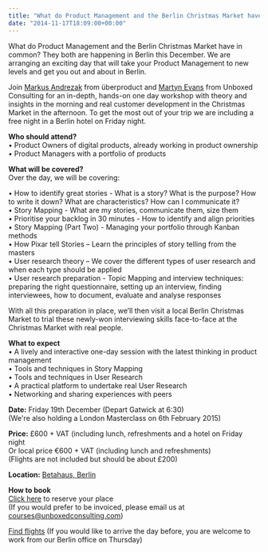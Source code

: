 ```yaml
---
title: "What do Product Management and the Berlin Christmas Market have in common? Product Management Masterclass"
date: "2014-11-17T18:09:00+00:00"
---
```


<p>What do Product Management and the Berlin Christmas Market have in common? They both are happening in Berlin this December.  We are arranging an exciting day that will take your Product Management to new levels and get you out and about in Berlin.<br/></p>

<p>Join <a href="http://ueberproduct.de/en/team/">Markus Andrezak</a> from überproduct and <a href="/people/martyn-evans">Martyn Evans</a> from Unboxed Consulting for an in-depth, hands-on one day workshop with theory and insights in the morning and real customer development in the Christmas Market in the afternoon. To get the most out of your trip we are including a free night in a Berlin hotel on Friday night.<br/></p>

<p><b>Who should attend?</b><br/>
• Product Owners of digital products, already working in product ownership<br/>
• Product Managers with a portfolio of products<br/></p>

<p><b>What will be covered?</b><br/>
Over the day, we will be covering:<br/></p>

<p>• How to identify great stories - What is a story? What is the purpose? How to write it down? What are characteristics? How can I communicate it?<br/>
• Story Mapping - What are my stories, communicate them, size them<br/>
• Prioritise your backlog in 30 minutes - How to identify and align priorities<br/>
• Story Mapping (Part Two) - Managing your portfolio through Kanban methods<br/>
• How Pixar tell Stories – Learn the principles of story telling from the masters<br/>
• User research theory – We cover the different types of user research and when each type should be applied<br/>
• User research preparation - Topic Mapping and interview techniques: preparing the right questionnaire, setting up an interview, finding interviewees, how to document, evaluate and analyse responses<br/></p>

<p>With all this preparation in place, we’ll then visit a local Berlin Christmas Market to trial these newly-won interviewing skills face-to-face at the Christmas Market with real people.<br/></p>

<p><b>What to expect</b><br/>
• A lively and interactive one-day session with the latest thinking in product management<br/>
• Tools and techniques in Story Mapping<br/>
• Tools and techniques in User Research<br/>
• A practical platform to undertake real User Research<br/>
• Networking and sharing experiences with peers<br/></p>

<p><b>Date:</b> Friday 19th December (Depart Gatwick at 6:30)<br/>
(We&#39;re also holding a London Masterclass on 6th February 2015)<br/></p>

<p><b>Price:</b> £600 + VAT (including lunch, refreshments and a hotel on Friday night <br/>Or local price €600 + VAT (including lunch and refreshments)<br/>
(Flights are not included but should be about £200)<br/></p>

<p><b>Location:</b> <a href="http://www.betahaus.com/berlin/">Betahaus, Berlin</a><br/></p>

<p><b>How to book</b><br/>
<a href="https://www.eventbrite.co.uk/e/product-management-masterclass-tickets-14422390759">Click here</a> to reserve your place<br/>
(If you would prefer to be invoiced, please email us at <a href="mailto:courses@unboxedconsulting.com">courses@unboxedconsulting.com</a>)<br/></p>

<p><a href="http://adioso.com/uk/london-uk-to-berlin-de-december-19-return-december-20">Find flights</a>
(If you would like to arrive the day before, you are welcome to work from our Berlin office on Thursday)</p>
